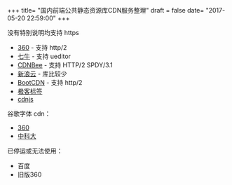 +++
title= "国内前端公共静态资源库CDN服务整理"
draft = false
date= "2017-05-20 22:59:00"
+++

没有特别说明均支持 https

- [360](https://cdn.baomitu.com/) - 支持 http/2
- [七牛](http://staticfile.org/) - 支持 ueditor
- [CDNBee](https://cdnbee.com/) - 支持 HTTP/2 SPDY/3.1
- [新浪云](http://lib.sinaapp.com/) - 库比较少
- [BootCDN](http://www.bootcdn.cn/) - 支持 http/2
- [极客标签](http://cdn.gbtags.com/index.html)
- [cdnjs](http://libs.cdnjs.net/)

谷歌字体 cdn：

- [360](https://cdn.baomitu.com/) 
- [中科大](https://lug.ustc.edu.cn/wiki/lug/services/googlefonts)

已停运或无法使用：

- 百度
- 旧版360




